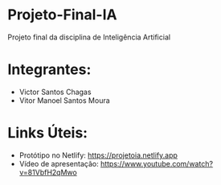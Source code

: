 # Projeto-Final-IA
Projeto final da disciplina de Inteligência Artificial

# Integrantes:
* Victor Santos Chagas
* Vitor Manoel Santos Moura

# Links Úteis:
* Protótipo no Netlify: https://projetoia.netlify.app
* Vídeo de apresentação: https://www.youtube.com/watch?v=81VbfH2qMwo
